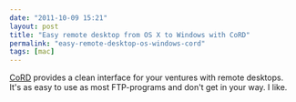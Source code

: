 ```yaml
---
date: "2011-10-09 15:21"
layout: post
title: "Easy remote desktop from OS X to Windows with CoRD"
permalink: "easy-remote-desktop-os-windows-cord"
tags: [mac]
---
```


<a href="http://cord.sourceforge.net/">CoRD</a> provides a clean interface for your ventures with remote desktops. It's as easy to use as most FTP-programs and don't get in your way. I like.

